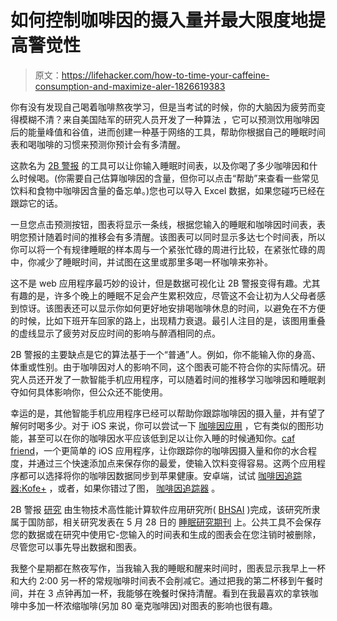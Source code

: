 # 如何控制咖啡因的摄入量并最大限度地提高警觉性

> 原文：<https://lifehacker.com/how-to-time-your-caffeine-consumption-and-maximize-aler-1826619383>

你有没有发现自己喝着咖啡熬夜学习，但是当考试的时候，你的大脑因为疲劳而变得模糊不清？来自美国陆军的研究人员开发了一种算法 ，它可以预测饮用咖啡因后的能量峰值和谷值，进而创建一种基于网络的工具，帮助你根据自己的睡眠时间表和喝咖啡的习惯来预测你预计会有多清醒。



这款名为 [2B 警报](https://2b-alert-web.bhsai.org/2b-alert-web/home.xhtml) 的工具可以让你输入睡眠时间表，以及你喝了多少咖啡因和什么时候喝。(你需要自己估算咖啡因的含量，但你可以点击“帮助”来查看一些常见饮料和食物中咖啡因含量的备忘单。)您也可以导入 Excel 数据，如果您碰巧已经在跟踪它的话。

一旦您点击预测按钮，图表将显示一条线，根据您输入的睡眠和咖啡因时间表，表明您预计随着时间的推移会有多清醒。该图表可以同时显示多达七个时间表，所以你可以将一个有规律睡眠的样本周与一个紧张忙碌的周进行比较，在紧张忙碌的周中，你减少了睡眠时间，并试图在这里或那里多喝一杯咖啡来弥补。

这不是 web 应用程序最巧妙的设计，但是数据可视化让 2B 警报变得有趣。尤其有趣的是，许多个晚上的睡眠不足会产生累积效应，尽管这不会让初为人父母者感到惊讶。该图表还可以显示你如何更好地安排喝咖啡休息的时间，以避免在不方便的时候，比如下班开车回家的路上，出现精力衰退。最引人注目的是，该图用重叠的虚线显示了疲劳对反应时间的影响与醉酒相同的点。

2B 警报的主要缺点是它的算法基于一个“普通”人。例如，你不能输入你的身高、体重或性别。由于咖啡因对人的影响不同，这个图表可能不符合你的实际情况。研究人员还开发了一款智能手机应用程序，可以随着时间的推移学习咖啡因和睡眠剥夺如何具体影响你，但公众还不能使用。

幸运的是，其他智能手机应用程序已经可以帮助你跟踪咖啡因的摄入量，并有望了解何时喝多少。对于 iOS 来说，你可以尝试一下 [咖啡因应用](https://itunes.apple.com/us/app/caffeine-app-track-caffeine/id1045959983?mt=8) ，它有类似的图形功能，甚至可以在你的咖啡因水平应该低到足以让你入睡的时候通知你。[caf friend](https://itunes.apple.com/us/app/caffiend-caffeine-tracker/id970274770?mt=8)，一个更简单的 iOS 应用程序，让你跟踪你的咖啡因摄入量和你的水合程度，并通过三个快速添加点来保存你的最爱，使输入饮料变得容易。这两个应用程序都可以选择将你的咖啡因数据同步到苹果健康。安卓端，试试 [咖啡因追踪器:Kofe+](https://play.google.com/store/apps/details?id=sleeping_vityaz.trackmycaffeine) ，或者，如果你错过了图， [咖啡因追踪器](https://play.google.com/store/apps/details?id=com.cafapppro) 。

2B 警报 [研究](http://bhsai.org/pubs/Reifman_2016_2B_Alert_Web.pdf) 由生物技术高性能计算软件应用研究所( [BHSAI](http://bhsai.org) )完成，该研究所隶属于国防部，相关研究发表在 5 月 28 日的 [睡眠研究期刊](https://onlinelibrary.wiley.com/doi/full/10.1111/jsr.12711) 上。公共工具不会保存您的数据或在研究中使用它-您输入的时间表和生成的图表会在您注销时被删除，尽管您可以事先导出数据和图表。

我整个星期都在熬夜写作，当我输入我的睡眠和醒来时间时，图表显示我早上一杯和大约 2:00 另一杯的常规咖啡时间表不会削减它。通过把我的第二杯移到午餐时间，并在 3 点钟再加一杯，我能够在晚餐时保持清醒。看到在我最喜欢的拿铁咖啡中多加一杯浓缩咖啡(另加 80 毫克咖啡因)对图表的影响也很有趣。
